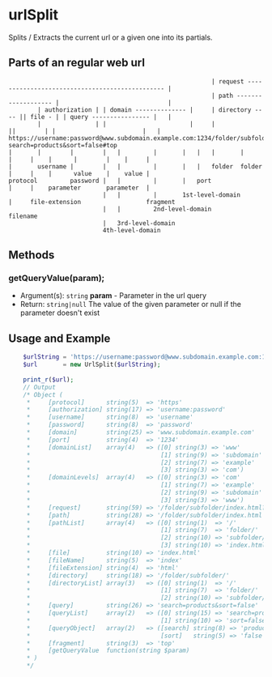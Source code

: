 # urlSplit

Splits / Extracts the current url or a given one into its partials.


## Parts of an regular web url
                                                            | request ----------------------------------------------- |
                                                            | path ------------------- |                              |
            | authorization | | domain -------------- |     | directory ---- || file - | | query ---------------- |   |
            |               | |                       |     |                ||        | |                        |   |
    https://username:password@www.subdomain.example.com:1234/folder/subfolder/index.html?search=products&sort=false#top
    |       |        |        |   |         |       |   |   |       |         |     |    |      |        |    |     |
    |       username |        |   |         |       |   |   folder  folder    |     |    |      value    |    value |
    protocol         password |   |         |       |   port                  |     |    parameter       parameter  |
                              |   |         |       1st-level-domain          |     file-extension                  fragment
                              |   |         2nd-level-domain                  filename
                              |   3rd-level-domain
                              4th-level-domain


## Methods

### getQueryValue(param);
- Argument(s): `string` **param** - Parameter in the url query
- Return: `string|null` The value of the given parameter or null if the parameter doesn't exist


## Usage and Example

```php
    $urlString = 'https://username:password@www.subdomain.example.com:1234/folder/subfolder/index.html?search=products&sort=false#top';
    $url       = new UrlSplit($urlString);
    
    print_r($url);
    // Output
    /* Object (
     *     [protocol]      string(5)  => 'https'
     *     [authorization] string(17) => 'username:password'
     *     [username]      string(8)  => 'username'
     *     [password]      string(8)  => 'password'
     *     [domain]        string(25) => 'www.subdomain.example.com'
     *     [port]          string(4)  => '1234'
     *     [domainList]    array(4)   => ([0] string(3) => 'www'
     *                                    [1] string(9) => 'subdomain'
     *                                    [2] string(7) => 'example'
     *                                    [3] string(3) => 'com')
     *     [domainLevels]  array(4)   => ([0] string(3) => 'com'
     *                                    [1] string(7) => 'example'
     *                                    [2] string(9) => 'subdomain'
     *                                    [3] string(3) => 'www')
     *     [request]       string(59) => '/folder/subfolder/index.html?search=products&sort=false#top'
     *     [path]          string(28) => '/folder/subfolder/index.html'
     *     [pathList]      array(4)   => ([0] string(1)  => '/'
     *                                    [1] string(7)  => 'folder/'
     *                                    [2] string(10) => 'subfolder/'
     *                                    [3] string(10) => 'index.html')
     *     [file]          string(10) => 'index.html'
     *     [fileName]      string(5)  => 'index'
     *     [fileExtension] string(4)  => 'html'
     *     [directory]     string(18) => '/folder/subfolder/'
     *     [directoryList] array(3)   => ([0] string(1)  => '/'
     *                                    [1] string(7)  => 'folder/'
     *                                    [2] string(10) => 'subfolder/')
     *     [query]         string(26) => 'search=products&sort=false'
     *     [queryList]     array(2)   => ([0] string(15) => 'search=products'
     *                                    [1] string(10) => 'sort=false')
     *     [queryObject]   array(2)   => ([search] string(8) => 'products'
     *                                    [sort]   string(5) => 'false')
     *     [fragment]      string(3)  => 'top'
     *     [getQueryValue  function(string $param)
     * )
     */
```
